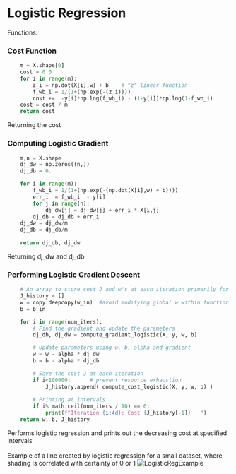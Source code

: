 # Logistic Regression
Functions:

### Cost Function
```python
    m = X.shape[0]
    cost = 0.0
    for i in range(m):
        z_i = np.dot(X[i],w) + b    # "z" linear function
        f_wb_i = 1/(1+(np.exp(-(z_i))))
        cost +=  -y[i]*np.log(f_wb_i) - (1-y[i])*np.log(1-f_wb_i)
    cost = cost / m
    return cost
```

Returning the cost

### Computing Logistic Gradient
```python
    m,n = X.shape
    dj_dw = np.zeros((n,))                           
    dj_db = 0.

    for i in range(m):
        f_wb_i = 1/(1+(np.exp(-(np.dot(X[i],w) + b)))) 
        err_i  = f_wb_i  - y[i]                       
        for j in range(n):
            dj_dw[j] = dj_dw[j] + err_i * X[i,j]      
        dj_db = dj_db + err_i
    dj_dw = dj_dw/m                                   
    dj_db = dj_db/m                                   
        
    return dj_db, dj_dw  
```

Returning dj_dw and dj_db

### Performing Logistic Gradient Descent
```python
    # An array to store cost J and w's at each iteration primarily for graphing later
    J_history = []
    w = copy.deepcopy(w_in)  #avoid modifying global w within function
    b = b_in

    for i in range(num_iters):
        # Find the gradient and update the parameters
        dj_db, dj_dw = compute_gradient_logistic(X, y, w, b)

        # Update parameters using w, b, alpha and gradient
        w = w - alpha * dj_dw
        b = b - alpha * dj_db

        # Save the cost J at each iteration
        if i<100000:      # prevent resource exhaustion 
            J_history.append( compute_cost_logistic(X, y, w, b) )
        
        # Printing at intervals
        if i% math.ceil(num_iters / 10) == 0:
            print(f"Iteration {i:4d}: Cost {J_history[-1]}   ")
    return w, b, J_history
```
Performs logistic regression and prints out the decreasing cost at specified intervals
<br><br>
Example of a line created by logistic regression for a small dataset, where shading is correlated with certainty of 0 or 1
![LogisticRegExample](https://user-images.githubusercontent.com/115199074/233491243-860cee68-5230-4631-8c06-c87e3d1985ba.png)

